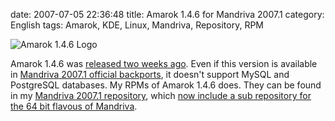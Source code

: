 date: 2007-07-05 22:36:48
title: Amarok 1.4.6 for Mandriva 2007.1
category: English
tags: Amarok, KDE, Linux, Mandriva, Repository, RPM

![Amarok 1.4.6 Logo](/static/uploads/2007/07/amarok146.png)

Amarok 1.4.6 was [released two weeks ago](http://amarok.kde.org/en/node/234). Even if this version is available in [Mandriva 2007.1 official backports](ftp://ftp.proxad.net/pub/Distributions_Linux/MandrivaLinux/official/2007.1/i586/media/main/backports), it doesn't support MySQL and PostgreSQL databases. My RPMs of Amarok 1.4.6 does. They can be found in my [Mandriva 2007.1 repository](http://github.com/kdeldycke/mandriva-specs), which [now include a sub repository for the 64 bit flavous of Mandriva](http://kevin.deldycke.com/2007/07/mandriva-20071-rpms-for-x86_64-arch/).
